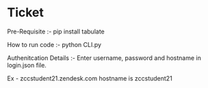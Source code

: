 # Ticket

Pre-Requisite :- 
pip install tabulate

How to run code :-
python CLI.py

Authenitcation Details :-
Enter username, password and hostname in login.json file.

Ex - zccstudent21.zendesk.com hostname is zccstudent21
